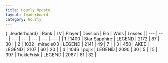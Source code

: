 ```yaml
---
title: Hourly Update
layout: leaderboard
category: hourly
---
```


{: .leaderboard}
| Rank | LV | Player | Division | Elo | Wins | Losses |
| --- | --- | --- | --- | --- | --- | --- |
| <span data-change="0">1</span> | 1400 | <span title="ID: 315148">Star Sapphire</span> | LEGEND | <span data-change="0">2172</span> | <span data-change="0">87</span> | <span data-change="0">30</span> |
| <span data-change="0">2</span> | 1032 | <span title="ID: 416373">miracle03</span> | LEGEND | <span data-change="0">2141</span> | <span data-change="0">49</span> | <span data-change="0">7</span> |
| <span data-change="0">3</span> | 458 | <span title="ID: 455100">AKEE</span> | LEGEND | <span data-change="0">2107</span> | <span data-change="0">60</span> | <span data-change="0">20</span> |
| <span data-change="0">4</span> | 1046 | <span title="ID: 4783">pojlk</span> | LEGEND | <span data-change="7">2090</span> | <span data-change="1">30</span> | <span data-change="0">5</span> |
| <span data-change="1">5</span> | 397 | <span title="ID: 512212">TickleFrisk</span> | LEGEND | <span data-change="13">2087</span> | <span data-change="4">81</span> | <span data-change="1">32</span> |